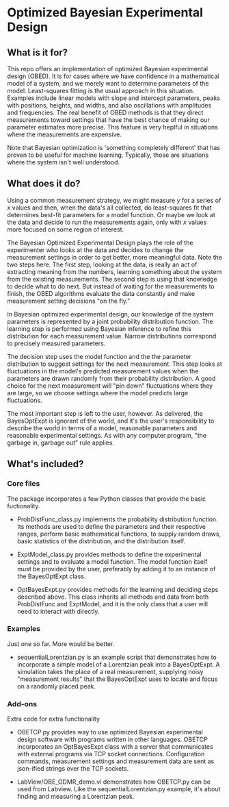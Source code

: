 # Optimized Bayesian Experimental Design

## What is it for?

This repo offers an implementation of optimized Bayesian experimental
design (OBED). It is for cases where we have confidence in a
mathematical model of a system, and we merely want to determine
parameters of the model. Least-squares fitting is the usual approach in
this situation. Examples include linear models with slope and intercept
parameters, peaks with positions, heights, and widths, and also
oscillations with amplitudes and frequencies. The real benefit of OBED
methods is that they direct measurements toward settings that have the
best chance of making our parameter estimates more precise. This feature
is very heplful in situations where the measurements are expensive.

Note that Bayesian optimization is 'something completely different' that
has proven to be useful for machine learning. Typically, those are
situations where the system isn't well understood.

## What does it do?
Using a common measurement strategy, we might measure _y_ for a series
of _x_ values and then, when the data's all collected, do least-squares
fit that determines best-fit parameters for a model function. Or maybe
we look at the data and decide to run the measurements again, only with
_x_ values more focused on some region of interest.

The Bayesian Optimized Experimental Design plays the role of the
experimenter who looks at the data and decides to change the measurement
settings in order to get better, more meaningful data. Note the two
steps here. The first step, looking at the data, is really an act of
extracting meaning from the numbers, learning something about the system
from the existing measurements. The second step is using that knowledge
to decide what to do next. But instead of waiting for the measurements
to finish, the OBED algorithms evaluate the data constantly and make
measurement setting decisions "on the fly."

In Bayesian optimized experimental design, our knowledge of the system
parameters is represented by a joint probability distribution function.
The learning step is performed using Bayesian inference to refine this
distribution for each measurement value. Narrow distributions correspond
to precisely measured parameters.

The decision step uses the model function and the the parameter
distribution to suggest settings for the next measurement. This step
looks at fluctuations in the model's predicted measurement values when
the parameters are drawn randomly from their probability distribution. A
good choice for the next measurement will "pin down" fluctuations where
they are large, so we choose settings where the model predicts large
fluctuations.

The most important step is left to the user, however. As delivered,
the BayesOptExpt is ignorant of the world, and it's the user's
responsibility to describe the world in terms of a model, reasonable
parameters and reasonable experimental settings. As with any computer
program, "the garbage in, garbage out" rule applies.

## What's included?

### Core files
 
The package incorporates a few Python classes that provide the basic
fuctionality.

* ProbDistFunc_class.py implements the probability distribution
  function. Its methods are used to define the parameters and their
  respective ranges, perform basic mathematical functions, to supply
  random draws, basic statistics of the distribution, and the
  distribution itself.

* ExptModel_class.py provides methods to define the experimental
  settings and to evaluate a model function. The model function itself
  must be provided by the user, preferably by adding it to an instance
  of the BayesOptExpt class.

* OptBayesExpt.py provides methods for the learning and deciding steps
  described above. This class inherits all methods and data from both
  ProbDistFunc and ExptModel, and it is the only class that a user will
  need to interact with directly.
  
### Examples

Just one so far. More would be better.

* sequentialLorentzian.py is an example script that demonstrates how to
  incorporate a simple model of a Lorentzian peak into a BayesOptExpt. A
  simulation takes the place of a real measurement, supplying noisy
  "measurement results" that the BayesOptExpt uses to locate and focus
  on a randomly placed peak.

### Add-ons

Extra code for extra functionality

* OBETCP.py provides way to use optimized Bayesian experimental design
  software with programs written in other languages. OBETCP incorporates
  an OptBayesExpt class with a server that communicates with external
  programs via TCP socket connections. Configuration commands,
  measurement settings and measurement data are sent as json-ified
  strings over the TCP sockets.
  
* LabView/OBE_ODMR_demo.vi demonstrates how OBETCP.py can be used from
  Labview. Like the sequentialLorentzian.py example, it's about finding
  and measuring a Lorentzian peak.



